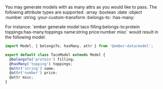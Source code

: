 <grey>You may generate models with as many attrs as you would like to pass. The following attribute types are supported:</grey>
<yellow><attr-name></yellow>
<yellow><attr-name></yellow>:array
<yellow><attr-name></yellow>:boolean
<yellow><attr-name></yellow>:date
<yellow><attr-name></yellow>:object
<yellow><attr-name></yellow>:number
<yellow><attr-name></yellow>:string
<yellow><attr-name></yellow>:your-custom-transform
<yellow><attr-name></yellow>:belongs-to:<yellow><model-name></yellow>
<yellow><attr-name></yellow>:has-many:<yellow><model-name></yellow>

For instance: <green>\`ember generate model taco filling:belongs-to:protein toppings:has-many:toppings name:string price:number misc\`</green>
would result in the following model:

```js
import Model, { belongsTo, hasMany, attr } from '@ember-data/model';

export default class TacoModel extends Model {
  @belongsTo('protein') filling;
  @hasMany('topping') toppings;
  @attr('string') name;
  @attr('number') price;
  @attr misc;
}
```
